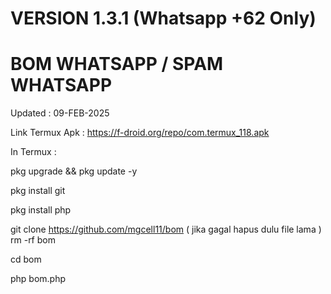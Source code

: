 # VERSION 1.3.1 (Whatsapp +62 Only)
# BOM WHATSAPP / SPAM WHATSAPP

Updated : 09-FEB-2025 

Link Termux Apk : https://f-droid.org/repo/com.termux_118.apk

In Termux :

pkg upgrade && pkg update -y

pkg install git

pkg install php

git clone https://github.com/mgcell11/bom  ( jika gagal hapus dulu file lama )   rm -rf bom

cd bom

php bom.php


